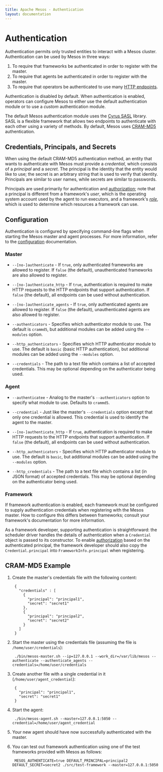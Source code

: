 ```yaml
---
title: Apache Mesos - Authentication
layout: documentation
---
```


# Authentication

Authentication permits only trusted entities to interact with a Mesos cluster. Authentication can be used by Mesos in three ways:

1. To require that frameworks be authenticated in order to register with the master.
2. To require that agents be authenticated in order to register with the master.
3. To require that operators be authenticated to use many [HTTP endpoints](endpoints/index.md).

Authentication is disabled by default. When authentication is enabled, operators
can configure Mesos to either use the default authentication module or to use a
_custom_ authentication module.

The default Mesos authentication module uses the
[Cyrus SASL](http://asg.web.cmu.edu/sasl/) library.  SASL is a flexible
framework that allows two endpoints to authenticate with each other using a
variety of methods. By default, Mesos uses
[CRAM-MD5](https://en.wikipedia.org/wiki/CRAM-MD5) authentication.

## Credentials, Principals, and Secrets

When using the default CRAM-MD5 authentication method, an entity that wants to
authenticate with Mesos must provide a *credential*, which consists of a
*principal* and a *secret*. The principal is the identity that the entity would
like to use; the secret is an arbitrary string that is used to verify that
identity. Principals are similar to user names, while secrets are similar to
passwords.

Principals are used primarily for authentication and
[authorization](authorization.md); note that a principal is different from a
framework's *user*, which is the operating system account used by the agent to
run executors, and a framework's *[role](roles.md)*, which is used to determine
which resources a framework can use.

## Configuration

Authentication is configured by specifying command-line flags when starting the
Mesos master and agent processes. For more information, refer to the
[configuration](configuration.md) documentation.

### Master

* `--[no-]authenticate` - If `true`, only authenticated frameworks are allowed
  to register. If `false` (the default), unauthenticated frameworks are also
  allowed to register.

* `--[no-]authenticate_http` - If `true`, authentication is required to make
  HTTP requests to the HTTP endpoints that support authentication. If `false`
  (the default), all endpoints can be used without authentication.

* `--[no-]authenticate_agents` - If `true`, only authenticated agents are
  allowed to register. If `false` (the default), unauthenticated agents are also
  allowed to register.

* `--authenticators` - Specifies which authenticator module to use.  The default
  is `crammd5`, but additional modules can be added using the `--modules`
  option.

* `--http_authenticators` - Specifies which HTTP authenticator module to use.
  The default is `basic` (basic HTTP authentication), but additional modules can
  be added using the `--modules` option.

* `--credentials` - The path to a text file which contains a list of accepted
  credentials.  This may be optional depending on the authenticator being used.

### Agent

* `--authenticatee` - Analog to the master's `--authenticators` option to
  specify what module to use.  Defaults to `crammd5`.

* `--credential` - Just like the master's `--credentials` option except that
  only one credential is allowed. This credential is used to identify the agent
  to the master.

* `--[no-]authenticate_http` - If `true`, authentication is required to make
  HTTP requests to the HTTP endpoints that support authentication. If `false`
  (the default), all endpoints can be used without authentication.

* `--http_authenticators` - Specifies which HTTP authenticator module to use.
  The default is `basic`, but additional modules can be added using the
  `--modules` option.

* `--http_credentials` - The path to a text file which contains a list (in JSON
  format) of accepted credentials.  This may be optional depending on the
  authenticator being used.

### Framework

If framework authentication is enabled, each framework must be configured to
supply authentication credentials when registering with the Mesos master. How to
configure this differs between frameworks; consult your framework's
documentation for more information.

As a framework developer, supporting authentication is straightforward: the
scheduler driver handles the details of authentication when a `Credential`
object is passed to its constructor. To enable [authorization](authorization.md)
based on the authenticated principal, the framework developer should also copy
the `Credential.principal` into `FrameworkInfo.principal` when registering.

## CRAM-MD5 Example

1. Create the master's credentials file with the following content:

        {
          "credentials" : [
            {
              "principal": "principal1",
              "secret": "secret1"
            },
            {
              "principal": "principal2",
              "secret": "secret2"
            }
          ]
        }

2. Start the master using the credentials file (assuming the file is `/home/user/credentials`):

        ./bin/mesos-master.sh --ip=127.0.0.1 --work_dir=/var/lib/mesos --authenticate --authenticate_agents --credentials=/home/user/credentials

3. Create another file with a single credential in it (`/home/user/agent_credential`):

        {
          "principal": "principal1",
          "secret": "secret1"
        }

4. Start the agent:

        ./bin/mesos-agent.sh --master=127.0.0.1:5050 --credential=/home/user/agent_credential

5. Your new agent should have now successfully authenticated with the master.

6. You can test out framework authentication using one of the test frameworks
provided with Mesos as follows:

        MESOS_AUTHENTICATE=true DEFAULT_PRINCIPAL=principal2 DEFAULT_SECRET=secret2 ./src/test-framework --master=127.0.0.1:5050
